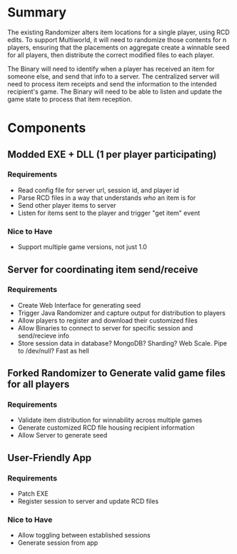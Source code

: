 # Summary

The existing Randomizer alters item locations for a single player, using RCD edits. To support Multiworld, it will need to randomize those contents for n players, ensuring that the placements on aggregate create a winnable seed for all players, then distribute the correct modified files to each player.

The Binary will need to identify when a player has received an item for someone else, and send that info to a server. The centralized server will need to process item receipts and send the information to the intended recipient's game. The Binary will need to be able to listen and update the game state to process that item reception.

# Components

## Modded EXE + DLL (1 per player participating)

### Requirements

* Read config file for server url, session id, and player id
* Parse RCD files in a way that understands *who* an item is for
* Send other player items to server
* Listen for items sent to the player and trigger "get item" event

### Nice to Have

* Support multiple game versions, not just 1.0

## Server for coordinating item send/receive

### Requirements

* Create Web Interface for generating seed
* Trigger Java Randomizer and capture output for distribution to players
* Allow players to register and download their customized files
* Allow Binaries to connect to server for specific session and send/recieve info
* Store session data in database? MongoDB? Sharding? Web Scale. Pipe to /dev/null? Fast as hell

## Forked Randomizer to Generate valid game files for all players

### Requirements

* Validate item distribution for winnability across multiple games
* Generate customized RCD file housing recipient information
* Allow Server to generate seed

## User-Friendly App

### Requirements

* Patch EXE
* Register session to server and update RCD files

### Nice to Have

* Allow toggling between established sessions
* Generate session from app